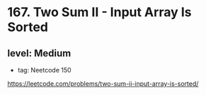 # 167. Two Sum II - Input Array Is Sorted
## level: Medium

- tag: Neetcode 150

https://leetcode.com/problems/two-sum-ii-input-array-is-sorted/